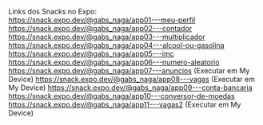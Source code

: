 Links dos Snacks no Expo:  
https://snack.expo.dev/@gabs_naga/app01---meu-perfil 
https://snack.expo.dev/@gabs_naga/app02---contador
https://snack.expo.dev/@gabs_naga/app03---multiplicador
https://snack.expo.dev/@gabs_naga/app04---alcool-ou-gasolina
https://snack.expo.dev/@gabs_naga/app05---imc
https://snack.expo.dev/@gabs_naga/app06---numero-aleatorio
https://snack.expo.dev/@gabs_naga/app07---anuncios  (Executar em My Device)
https://snack.expo.dev/@gabs_naga/app08---vagas     (Executar em My Device)
https://snack.expo.dev/@gabs_naga/app09---conta-bancaria
https://snack.expo.dev/@gabs_naga/app10---conversor-de-moedas
https://snack.expo.dev/@gabs_naga/app11---vagas2    (Executar em My Device)
